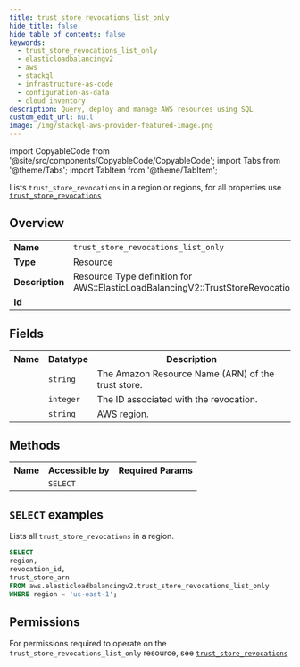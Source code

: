 ```yaml
---
title: trust_store_revocations_list_only
hide_title: false
hide_table_of_contents: false
keywords:
  - trust_store_revocations_list_only
  - elasticloadbalancingv2
  - aws
  - stackql
  - infrastructure-as-code
  - configuration-as-data
  - cloud inventory
description: Query, deploy and manage AWS resources using SQL
custom_edit_url: null
image: /img/stackql-aws-provider-featured-image.png
---
```


import CopyableCode from '@site/src/components/CopyableCode/CopyableCode';
import Tabs from '@theme/Tabs';
import TabItem from '@theme/TabItem';

Lists <code>trust_store_revocations</code> in a region or regions, for all properties use <a href="/services/serviceName/trust_store_revocations/"><code>trust_store_revocations</code></a>

## Overview
<table>
<tbody>
<tr><td><b>Name</b></td><td><code>trust_store_revocations_list_only</code></td></tr>
<tr><td><b>Type</b></td><td>Resource</td></tr>
<tr><td><b>Description</b></td><td>Resource Type definition for AWS::ElasticLoadBalancingV2::TrustStoreRevocation</td></tr>
<tr><td><b>Id</b></td><td><CopyableCode code="aws.elasticloadbalancingv2.trust_store_revocations_list_only" /></td></tr>
</tbody>
</table>

## Fields
<table>
<tbody>
<tr><th>Name</th><th>Datatype</th><th>Description</th></tr><tr><td><CopyableCode code="trust_store_arn" /></td><td><code>string</code></td><td>The Amazon Resource Name (ARN) of the trust store.</td></tr>
<tr><td><CopyableCode code="revocation_id" /></td><td><code>integer</code></td><td>The ID associated with the revocation.</td></tr>
<tr><td><CopyableCode code="region" /></td><td><code>string</code></td><td>AWS region.</td></tr>
</tbody>
</table>

## Methods

<table>
<tbody>
  <tr>
    <th>Name</th>
    <th>Accessible by</th>
    <th>Required Params</th>
  </tr>
  <tr>
    <td><CopyableCode code="list_resources" /></td>
    <td><code>SELECT</code></td>
    <td><CopyableCode code="region" /></td>
  </tr>
</tbody>
</table>

## `SELECT` examples
Lists all <code>trust_store_revocations</code> in a region.
```sql
SELECT
region,
revocation_id,
trust_store_arn
FROM aws.elasticloadbalancingv2.trust_store_revocations_list_only
WHERE region = 'us-east-1';
```


## Permissions

For permissions required to operate on the <code>trust_store_revocations_list_only</code> resource, see <a href="/services/elasticloadbalancingv2/trust_store_revocations/#permissions"><code>trust_store_revocations</code></a>

